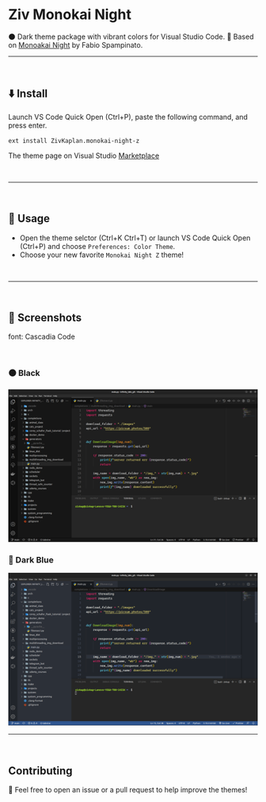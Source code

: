 # Ziv Monokai Night

🌑 Dark theme package with vibrant colors for Visual Studio Code.
🍴 Based on [Monoakai Night](https://github.com/fabiospampinato/vscode-monokai-night) by Fabio Spampinato.
<br>

---

<br>

## ⬇️ Install

Launch VS Code Quick Open (Ctrl+P), paste the following command, and press enter.

```shell
ext install ZivKaplan.monokai-night-z
```

The theme page on Visual Studio [Marketplace](https://marketplace.visualstudio.com/items?itemName=ZivKaplan.monokai-night-z)

<br>

---

<br>

## 🏁 Usage

-   Open the theme selctor (Ctrl+K Ctrl+T) or launch VS Code Quick Open (Ctrl+P) and choose `Preferences: Color Theme`.
-   Choose your new favorite `Monokai Night Z` theme!

<br>

---

<br>

## 📸 Screenshots

font: Cascadia Code

<br>

### ⚫ Black

<img src="media/python-dark.png" alt="python dark theme screenshot" width="600"/>

<br>

### 🔵 Dark Blue

<img src="media/python-blue.png" alt="python blue theme screenshot" width="600"/>

<br>

---

<br>

## Contributing

🌱 Feel free to open an issue or a pull request to help improve the themes!
